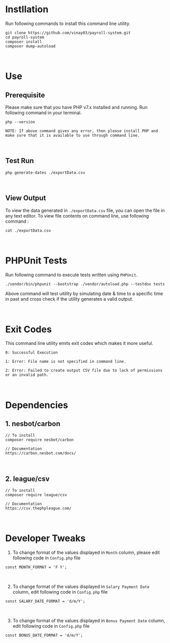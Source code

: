 # Instllation

Run following commands to install this command line utility.
```
git clone https://github.com/vinay03/payroll-system.git
cd payroll-system
composer install
composer dump-autoload
```

<br>


# Use
## Prerequisite

Please make sure that you have PHP v7.x installed and running. Run following command in your terminal.
```
php --version
```

`NOTE: If above command gives any error, then please install PHP and make sure that it is available to use through command line.`

<br>

## Test Run
```
php generate-dates ./exportData.csv
```

<br>

## View Output
To view the data generated in `./exportData.csv` file, you can open the file in any text editor. To view file contents on command line, use following command :
```
cat ./exportData.csv
```

<br>

# PHPUnit Tests
Run following command to execute tests written using `PHPUnit`.

	./vendor/bin/phpunit --bootstrap ./vendor/autoload.php --testdox tests

Above command will test uitility by simulating date & time to a specific time in past and cross check if the utility generates a valid output.

<br>

# Exit Codes

This command line utility emits exit codes which makes it more useful.

`0: Successful Execution`

`1: Error: File name is not specified in command line.`

`2: Error: Failed to create output CSV file due to lack of permissions or an invalid path.`


<br>

# Dependencies

## 1. nesbot/carbon

	// To install
	composer require nesbot/carbon

	// Documentation
	https://carbon.nesbot.com/docs/

<br>

## 2. league/csv
	// To install
	composer require league/csv

	// Documentation
	https://csv.thephpleague.com/


<br>

# Developer Tweaks
1. To change format of the values displayed in `Month` column, please edit following code in `Config.php` file
```
const MONTH_FORMAT = 'F Y';
```

<br>

2. To change format of the values displayed in `Salary Payment Date` column, edit following code in `Config.php` file
```
const SALARY_DATE_FORMAT = 'd/m/Y';
```
<br>

3. To change format of the values displayed in `Bonus Payment Date` column, edit following code in `Config.php` file
```
const BONUS_DATE_FORMAT = 'd/m/Y';
```